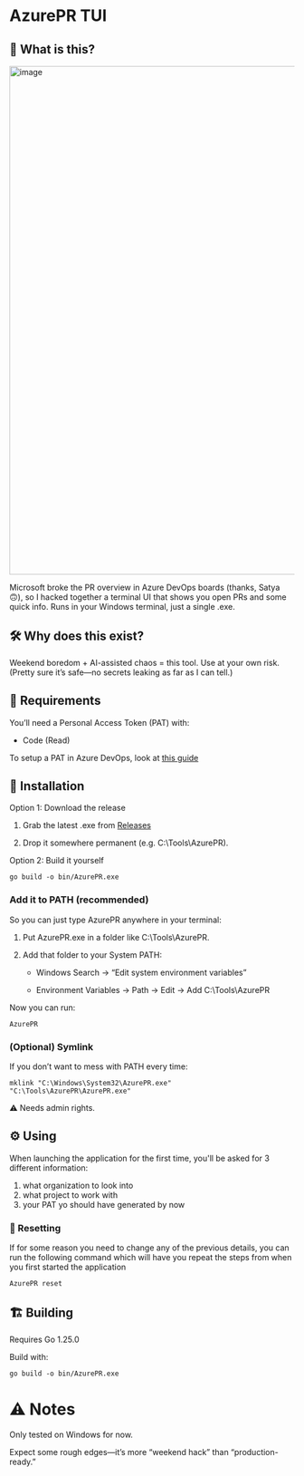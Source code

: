 # AzurePR TUI
## 🤔 What is this?

<img width="1566" height="898" alt="image" src="https://github.com/user-attachments/assets/f934800f-0c22-480c-8916-d00839897726" />

Microsoft broke the PR overview in Azure DevOps boards (thanks, Satya 🙃), so I hacked together a terminal UI that shows you open PRs and some quick info.
Runs in your Windows terminal, just a single .exe.

## 🛠 Why does this exist?

Weekend boredom + AI-assisted chaos = this tool.
Use at your own risk. (Pretty sure it’s safe—no secrets leaking as far as I can tell.)

## 🔑 Requirements

You’ll need a Personal Access Token (PAT) with:

- Code (Read)

To setup a PAT in Azure DevOps, look at [this guide](https://learn.microsoft.com/en-us/azure/devops/organizations/accounts/use-personal-access-tokens-to-authenticate?view=azure-devops&tabs=Windows)

## 🚀 Installation
Option 1: Download the release

1) Grab the latest .exe from [Releases](https://github.com/lazynormz/DevOps_PR/releases)

2) Drop it somewhere permanent (e.g. C:\Tools\AzurePR).

Option 2: Build it yourself

```
go build -o bin/AzurePR.exe
```

### Add it to PATH (recommended)

So you can just type AzurePR anywhere in your terminal:

1) Put AzurePR.exe in a folder like C:\Tools\AzurePR.

2) Add that folder to your System PATH:

    - Windows Search → “Edit system environment variables”

     - Environment Variables → Path → Edit → Add C:\Tools\AzurePR

Now you can run:
```
AzurePR
```

### (Optional) Symlink

If you don’t want to mess with PATH every time:
```
mklink "C:\Windows\System32\AzurePR.exe" "C:\Tools\AzurePR\AzurePR.exe"
```
⚠️ Needs admin rights.

## ⚙️ Using

When launching the application for the first time, you'll be asked for 3 different information:

1) what organization to look into
2) what project to work with
3) your PAT yo should have generated by now

### 🔁 Resetting

If for some reason you need to change any of the previous details, you can run the following command which will have you repeat the steps from when you first started the application

```sh
AzurePR reset
```

## 🏗 Building

Requires Go 1.25.0

Build with:
```
go build -o bin/AzurePR.exe
```

# ⚠️ Notes

Only tested on Windows for now.

Expect some rough edges—it’s more “weekend hack” than “production-ready.”
